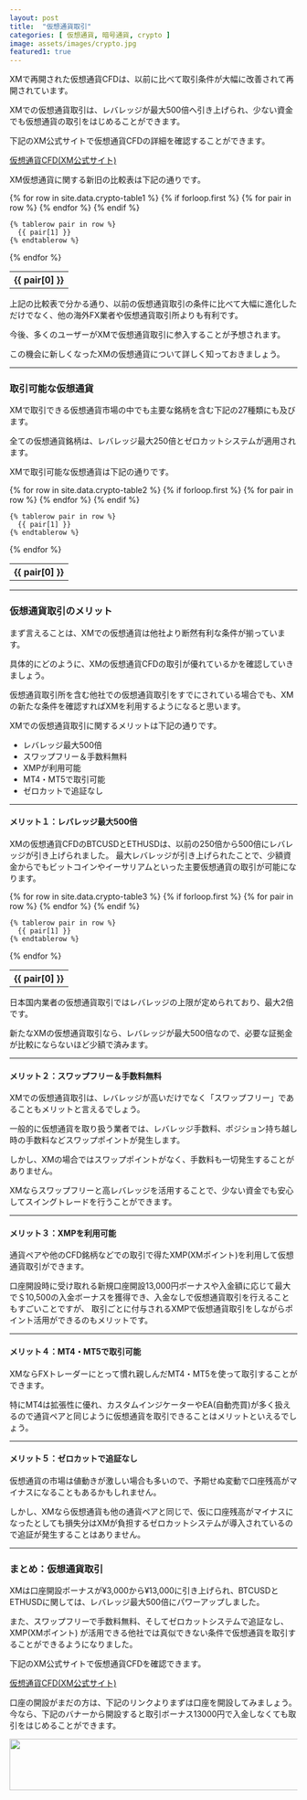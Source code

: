 ```yaml
---
layout: post
title:  "仮想通貨取引"
categories: [ 仮想通貨, 暗号通貨, crypto ]
image: assets/images/crypto.jpg
featured1: true
---
```


XMで再開された仮想通貨CFDは、以前に比べて取引条件が大幅に改善されて再開されています。

XMでの仮想通貨取引は、レバレッジが最大500倍へ引き上げられ、少ない資金でも仮想通貨の取引をはじめることができます。

下記のXM公式サイトで仮想通貨CFDの詳細を確認することができます。

<a href="https://clicks.affstrack.com/c?m=73082&c=550036">仮想通貨CFD(XM公式サイト)</a>

XM仮想通貨に関する新旧の比較表は下記の通りです。

<table>
  {% for row in site.data.crypto-table1 %}
    {% if forloop.first %}
    <tr>
      {% for pair in row %}
        <th>{{ pair[0] }}</th>
      {% endfor %}
    </tr>
    {% endif %}

    {% tablerow pair in row %}
      {{ pair[1] }}
    {% endtablerow %}
  {% endfor %}
</table>

上記の比較表で分かる通り、以前の仮想通貨取引の条件に比べて大幅に進化しただけでなく、他の海外FX業者や仮想通貨取引所よりも有利です。

今後、多くのユーザーがXMで仮想通貨取引に参入することが予想されます。

この機会に新しくなったXMの仮想通貨について詳しく知っておきましょう。


<hr>

### 取引可能な仮想通貨

XMで取引できる仮想通貨市場の中でも主要な銘柄を含む下記の27種類にも及びます。

全ての仮想通貨銘柄は、レバレッジ最大250倍とゼロカットシステムが適用されます。

XMで取引可能な仮想通貨は下記の通りです。

<table>
  {% for row in site.data.crypto-table2 %}
    {% if forloop.first %}
    <tr>
      {% for pair in row %}
        <th>{{ pair[0] }}</th>
      {% endfor %}
    </tr>
    {% endif %}

    {% tablerow pair in row %}
      {{ pair[1] }}
    {% endtablerow %}
  {% endfor %}
</table>

<hr>

### 仮想通貨取引のメリット

まず言えることは、XMでの仮想通貨は他社より断然有利な条件が揃っています。

具体的にどのように、XMの仮想通貨CFDの取引が優れているかを確認していきましょう。

仮想通貨取引所を含む他社での仮想通貨取引をすでにされている場合でも、XMの新たな条件を確認すればXMを利用するようになると思います。


XMでの仮想通貨取引に関するメリットは下記の通りです。

+ レバレッジ最大500倍
+ スワップフリー＆手数料無料
+ XMPが利用可能
+ MT4・MT5で取引可能
+ ゼロカットで追証なし

<hr>

#### メリット１：レバレッジ最大500倍

XMの仮想通貨CFDのBTCUSDとETHUSDは、以前の250倍から500倍にレバレッジが引き上げられました。 最大レバレッジが引き上げられたことで、少額資金からでもビットコインやイーサリアムといった主要仮想通貨の取引が可能になります。

<table>
  {% for row in site.data.crypto-table3 %}
    {% if forloop.first %}
    <tr>
      {% for pair in row %}
        <th>{{ pair[0] }}</th>
      {% endfor %}
    </tr>
    {% endif %}

    {% tablerow pair in row %}
      {{ pair[1] }}
    {% endtablerow %}
  {% endfor %}
</table>

日本国内業者の仮想通貨取引ではレバレッジの上限が定められており、最大2倍です。

新たなXMの仮想通貨取引なら、レバレッジが最大500倍なので、必要な証拠金が比較にならないほど少額で済みます。

<hr>

#### メリット２：スワップフリー＆手数料無料

XMでの仮想通貨取引は、レバレッジが高いだけでなく「スワップフリー」であることもメリットと言えるでしょう。

一般的に仮想通貨を取り扱う業者では、レバレッジ手数料、ポジション持ち越し時の手数料などスワップポイントが発生します。

しかし、XMの場合ではスワップポイントがなく、手数料も一切発生することがありません。

XMならスワップフリーと高レバレッジを活用することで、少ない資金でも安心してスイングトレードを行うことができます。

<hr>

#### メリット３：XMPを利用可能

通貨ペアや他のCFD銘柄などでの取引で得たXMP(XMポイント)を利用して仮想通貨取引ができます。

口座開設時に受け取れる新規口座開設13,000円ボーナスや入金額に応じて最大で＄10,500の入金ボーナスを獲得でき、入金なしで仮想通貨取引を行えることもすごいことですが、
取引ごとに付与されるXMPで仮想通貨取引をしながらポイント活用ができるのもメリットです。


<hr>

#### メリット４：MT4・MT5で取引可能

XMならFXトレーダーにとって慣れ親しんだMT4・MT5を使って取引することができます。

特にMT4は拡張性に優れ、カスタムインジケーターやEA(自動売買)が多く扱えるので通貨ペアと同じように仮想通貨を取引できることはメリットといえるでしょう。


<hr>

#### メリット５：ゼロカットで追証なし

仮想通貨の市場は値動きが激しい場合も多いので、予期せぬ変動で口座残高がマイナスになることもあるかもしれません。

しかし、XMなら仮想通貨も他の通貨ペアと同じで、仮に口座残高がマイナスになったとしても損失分はXMが負担するゼロカットシステムが導入されているので追証が発生することはありません。

<hr>

### まとめ：仮想通貨取引

XMは口座開設ボーナスが¥3,000から¥13,000に引き上げられ、BTCUSDとETHUSDに関しては、レバレッジ最大500倍にパワーアップしました。

また、スワップフリーで手数料無料、そしてゼロカットシステムで追証なし、XMP(XMポイント)
が活用できる他社では真似できない条件で仮想通貨を取引することができるようになりました。

下記のXM公式サイトで仮想通貨CFDを確認できます。

<a href="https://clicks.affstrack.com/c?m=73082&c=550036">仮想通貨CFD(XM公式サイト)</a>

口座の開設がまだの方は、下記のリンクよりまずは口座を開設してみましょう。
今なら、下記のバナーから開設すると取引ボーナス13000円で入金しなくても取引をはじめることができます。

<a href="https://clicks.affstrack.com/c?m=7952&c=550036" referrerpolicy="no-referrer-when-downgrade"><img src="https://ads.affstrack.com/i/7952?c=550036" width="728" height="90" referrerpolicy="no-referrer-when-downgrade"/></a>